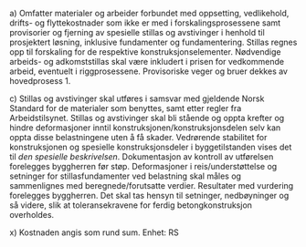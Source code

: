a) Omfatter materialer og arbeider forbundet med oppsetting, vedlikehold, drifts- og flyttekostnader som ikke er med i forskalingsprosessene samt provisorier og fjerning av spesielle stillas og avstivinger i henhold til prosjektert løsning, inklusive fundamenter og fundamentering. Stillas regnes opp til forskaling for de respektive konstruksjonselementer.
Nødvendige arbeids- og adkomststillas skal være inkludert i prisen for vedkommende arbeid, eventuelt i riggprosessene.
Provisoriske veger og bruer dekkes av hovedprosess 1.

c) Stillas og avstivinger skal utføres i samsvar med gjeldende Norsk Standard for de materialer som benyttes, samt etter regler fra Arbeidstilsynet.
Stillas og avstivinger skal bli stående og oppta krefter og hindre deformasjoner inntil konstruksjonen/konstruksjonsdelen selv kan oppta disse belastningene uten å få skader. Vedrørende stabilitet for konstruksjonen og spesielle konstruksjonsdeler i byggetilstanden vises det til *den spesielle beskrivelsen*.
Dokumentasjon av kontroll av utførelsen forelegges byggherren før støp.
Deformasjoner i reis/understøttelse og setninger for stillasfundamenter ved belastning skal måles og sammenlignes med beregnede/forutsatte verdier. Resultater med vurdering forelegges byggherren. Det skal tas hensyn til setninger, nedbøyninger og så videre, slik at toleransekravene for ferdig betongkonstruksjon overholdes.

x) Kostnaden angis som rund sum. Enhet: RS

